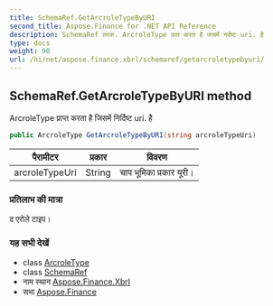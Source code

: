 ```yaml
---
title: SchemaRef.GetArcroleTypeByURI
second_title: Aspose.Finance for .NET API Reference
description: SchemaRef तरक. ArcroleType प्रप्त करत है जसमें नर्दष्ट uri. है
type: docs
weight: 90
url: /hi/net/aspose.finance.xbrl/schemaref/getarcroletypebyuri/
---
```

## SchemaRef.GetArcroleTypeByURI method

ArcroleType प्राप्त करता है जिसमें निर्दिष्ट uri. है

```csharp
public ArcroleType GetArcroleTypeByURI(string arcroleTypeUri)
```

| पैरामीटर | प्रकार | विवरण |
| --- | --- | --- |
| arcroleTypeUri | String | चाप भूमिका प्रकार यूरी। |

### प्रतिलाभ की मात्रा

द एरोले टाइप।

### यह सभी देखें

* class [ArcroleType](../../arcroletype/)
* class [SchemaRef](../)
* नाम स्थान [Aspose.Finance.Xbrl](../../schemaref/)
* सभा [Aspose.Finance](../../../)


